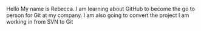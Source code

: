 Hello My name is Rebecca.
I am learning about GitHub to become the go to person for Git at my company.  I am also going to convert the project I am working in from SVN to Git
